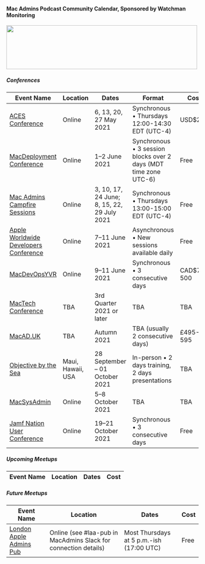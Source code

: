 #### Mac Admins Podcast Community Calendar, Sponsored by Watchman Monitoring

[<img src="https://podcast.macadmins.org/wp-content/uploads/2017/06/Watchman-Monitoring-logo-blue.png" alt="" width="500" height="115" />](https://www.watchmanmonitoring.com)

##### Conferences

| Event Name | Location | Dates | Format | Cost |
|------------|----------|-------|--------|------|
| [ACES Conference](https://acesconf.com) | Online | 6, 13, 20, 27 May 2021 | Synchronous • Thursdays 12:00-14:30 EDT (UTC-4) | USD$299 |
| [MacDeployment Conference](https://macdeployment.ca) | Online | 1–2 June 2021 | Synchronous • 3 session blocks over 2 days (MDT time zone UTC-6) | Free |
| [Mac Admins Campfire Sessions](https://macadmins.psu.edu) | Online | 3, 10, 17, 24 June; 8, 15, 22, 29 July 2021 | Synchronous • Thursdays 13:00-15:00 EDT (UTC-4) | Free |
| [Apple Worldwide Developers Conference](https://developer.apple.com/wwdc) | Online | 7–11 June 2021 | Asynchronous • New sessions available daily | Free |
| [MacDevOpsYVR](https://mdoyvr.com) | Online | 9–11 June 2021 | Synchronous • 3 consecutive days | CAD$75-500 |
| [MacTech Conference](https://conference.mactech.com) | TBA | 3rd Quarter 2021 or later | TBA | TBA |
| [MacAD.UK](https://macad.uk) | TBA | Autumn 2021 | TBA (usually 2 consecutive days) | £495-595 |
| [Objective by the Sea](https://objectivebythesea.com/v4/) | Maui, Hawaii, USA | 28 September – 01 October 2021 | In-person • 2 days training, 2 days presentations | TBA |
| [MacSysAdmin](http://macsysadmin.se) | Online | 5–8 October 2021 | TBA | TBA |
| [Jamf Nation User Conference](https://www.jamf.com/events/jamf-nation-user-conference/2021/) | Online | 19–21 October 2021 | Synchronous • 3 consecutive days | Free |


##### Upcoming Meetups

| Event Name | Location | Dates | Cost |
|------------|----------|-------|------|


##### Future Meetups

| Event Name | Location | Dates | Cost |
|------------|----------|-------|------|
| [London Apple Admins Pub](https://londonappleadmins.org.uk/) | Online (see #laa-pub in MacAdmins Slack for connection details) | Most Thursdays at 5 p.m.-ish (17:00 UTC) | Free |
